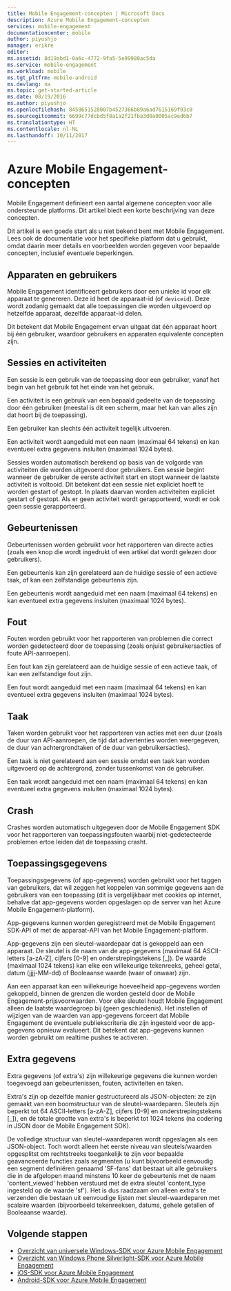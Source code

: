 ```yaml
---
title: Mobile Engagement-concepten | Microsoft Docs
description: Azure Mobile Engagement-concepten
services: mobile-engagement
documentationcenter: mobile
author: piyushjo
manager: erikre
editor: 
ms.assetid: 8d19abd1-0a6c-4772-9fa5-5e99980ac5da
ms.service: mobile-engagement
ms.workload: mobile
ms.tgt_pltfrm: mobile-android
ms.devlang: na
ms.topic: get-started-article
ms.date: 08/19/2016
ms.author: piyushjo
ms.openlocfilehash: 8450651528007b4527366b89a6ad7615169f93c0
ms.sourcegitcommit: 6699c77dcbd5f8a1a2f21fba3d0a0005ac9ed6b7
ms.translationtype: HT
ms.contentlocale: nl-NL
ms.lasthandoff: 10/11/2017
---
```

# <a name="azure-mobile-engagement-concepts"></a>Azure Mobile Engagement-concepten
Mobile Engagement definieert een aantal algemene concepten voor alle ondersteunde platforms. Dit artikel biedt een korte beschrijving van deze concepten.

Dit artikel is een goede start als u niet bekend bent met Mobile Engagement. Lees ook de documentatie voor het specifieke platform dat u gebruikt, omdat daarin meer details en voorbeelden worden gegeven voor bepaalde concepten, inclusief eventuele beperkingen.

## <a name="devices-and-users"></a>Apparaten en gebruikers
Mobile Engagement identificeert gebruikers door een unieke id voor elk apparaat te genereren. Deze id heet de apparaat-id (of `deviceid`). Deze wordt zodanig gemaakt dat alle toepassingen die worden uitgevoerd op hetzelfde apparaat, dezelfde apparaat-id delen.

Dit betekent dat Mobile Engagement ervan uitgaat dat één apparaat hoort bij één gebruiker, waardoor gebruikers en apparaten equivalente concepten zijn.

## <a name="sessions-and-activities"></a>Sessies en activiteiten
Een sessie is een gebruik van de toepassing door een gebruiker, vanaf het begin van het gebruik tot het einde van het gebruik.

Een activiteit is een gebruik van een bepaald gedeelte van de toepassing door één gebruiker (meestal is dit een scherm, maar het kan van alles zijn dat hoort bij de toepassing).

Een gebruiker kan slechts één activiteit tegelijk uitvoeren.

Een activiteit wordt aangeduid met een naam (maximaal 64 tekens) en kan eventueel extra gegevens insluiten (maximaal 1024 bytes).

Sessies worden automatisch berekend op basis van de volgorde van activiteiten die worden uitgevoerd door gebruikers. Een sessie begint wanneer de gebruiker de eerste activiteit start en stopt wanneer de laatste activiteit is voltooid. Dit betekent dat een sessie niet expliciet hoeft te worden gestart of gestopt. In plaats daarvan worden activiteiten expliciet gestart of gestopt. Als er geen activiteit wordt gerapporteerd, wordt er ook geen sessie gerapporteerd.

## <a name="events"></a>Gebeurtenissen
Gebeurtenissen worden gebruikt voor het rapporteren van directe acties (zoals een knop die wordt ingedrukt of een artikel dat wordt gelezen door gebruikers).

Een gebeurtenis kan zijn gerelateerd aan de huidige sessie of een actieve taak, of kan een zelfstandige gebeurtenis zijn.

Een gebeurtenis wordt aangeduid met een naam (maximaal 64 tekens) en kan eventueel extra gegevens insluiten (maximaal 1024 bytes).

## <a name="error"></a>Fout
Fouten worden gebruikt voor het rapporteren van problemen die correct worden gedetecteerd door de toepassing (zoals onjuist gebruikersacties of foute API-aanroepen).

Een fout kan zijn gerelateerd aan de huidige sessie of een actieve taak, of kan een zelfstandige fout zijn.

Een fout wordt aangeduid met een naam (maximaal 64 tekens) en kan eventueel extra gegevens insluiten (maximaal 1024 bytes).

## <a name="job"></a>Taak
Taken worden gebruikt voor het rapporteren van acties met een duur (zoals de duur van API-aanroepen, de tijd dat advertenties worden weergegeven, de duur van achtergrondtaken of de duur van gebruikersacties).

Een taak is niet gerelateerd aan een sessie omdat een taak kan worden uitgevoerd op de achtergrond, zonder tussenkomst van de gebruiker.

Een taak wordt aangeduid met een naam (maximaal 64 tekens) en kan eventueel extra gegevens insluiten (maximaal 1024 bytes).

## <a name="crash"></a>Crash
Crashes worden automatisch uitgegeven door de Mobile Engagement SDK voor het rapporteren van toepassingsfouten waarbij niet-gedetecteerde problemen ertoe leiden dat de toepassing crasht.

## <a name="application-information"></a>Toepassingsgegevens
Toepassingsgegevens (of app-gegevens) worden gebruikt voor het taggen van gebruikers, dat wil zeggen het koppelen van sommige gegevens aan de gebruikers van een toepassing (dit is vergelijkbaar met cookies op internet, behalve dat app-gegevens worden opgeslagen op de server van het Azure Mobile Engagement-platform).

App-gegevens kunnen worden geregistreerd met de Mobile Engagement SDK-API of met de apparaat-API van het Mobile Engagement-platform.

App-gegevens zijn een sleutel-waardepaar dat is gekoppeld aan een apparaat. De sleutel is de naam van de app-gegevens (maximaal 64 ASCII-letters [a-zA-Z], cijfers [0-9] en onderstrepingstekens [_]). De waarde (maximaal 1024 tekens) kan elke een willekeurige tekenreeks, geheel getal, datum (jjjj-MM-dd) of Booleaanse waarde (waar of onwaar) zijn.

Aan een apparaat kan een willekeurige hoeveelheid app-gegevens worden gekoppeld, binnen de grenzen die worden gesteld door de Mobile Engagement-prijsvoorwaarden. Voor elke sleutel houdt Mobile Engagement alleen de laatste waardegroep bij (geen geschiedenis). Het instellen of wijzigen van de waarden van app-gegevens forceert dat Mobile Engagement de eventuele publiekscriteria die zijn ingesteld voor de app-gegevens opnieuw evalueert. Dit betekent dat app-gegevens kunnen worden gebruikt om realtime pushes te activeren.

## <a name="extra-data"></a>Extra gegevens
Extra gegevens (of extra's) zijn willekeurige gegevens die kunnen worden toegevoegd aan gebeurtenissen, fouten, activiteiten en taken.

Extra's zijn op dezelfde manier gestructureerd als JSON-objecten: ze zijn gemaakt van een boomstructuur van de sleutel-waardeparen. Sleutels zijn beperkt tot 64 ASCII-letters [a-zA-Z], cijfers [0-9] en onderstrepingstekens [_]), en de totale grootte van extra's is beperkt tot 1024 tekens (na codering in JSON door de Mobile Engagement SDK).

De volledige structuur van sleutel-waardeparen wordt opgeslagen als een JSON-object. Toch wordt alleen het eerste niveau van sleutels/waarden opgesplitst om rechtstreeks toegankelijk te zijn voor bepaalde geavanceerde functies zoals segmenten (u kunt bijvoorbeeld eenvoudig een segment definiëren genaamd 'SF-fans' dat bestaat uit alle gebruikers die in de afgelopen maand minstens 10 keer de gebeurtenis met de naam 'content_viewed' hebben verstuurd met de extra sleutel 'content_type ingesteld op de waarde 'sf'). Het is dus raadzaam om alleen extra's te verzenden die bestaan uit eenvoudige lijsten met sleutel-waardeparen met scalaire waarden (bijvoorbeeld tekenreeksen, datums, gehele getallen of Booleaanse waarde).

## <a name="next-steps"></a>Volgende stappen
* [Overzicht van universele Windows-SDK voor Azure Mobile Engagement](mobile-engagement-windows-store-sdk-overview.md)
* [Overzicht van Windows Phone Silverlight-SDK voor Azure Mobile Engagement](mobile-engagement-windows-phone-sdk-overview.md)
* [iOS-SDK voor Azure Mobile Engagement](mobile-engagement-ios-sdk-overview.md)
* [Android-SDK voor Azure Mobile Engagement](mobile-engagement-android-sdk-overview.md)

